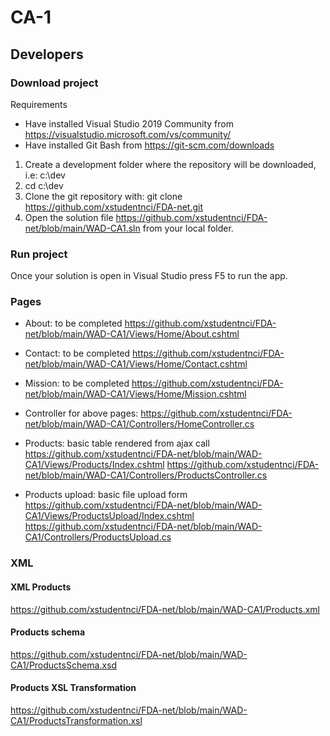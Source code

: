 # CA-1

## Developers
### Download project
Requirements
* Have installed Visual Studio 2019 Community from https://visualstudio.microsoft.com/vs/community/
* Have installed Git Bash from https://git-scm.com/downloads

1. Create a development folder where the repository will be downloaded, i.e: c:\dev
2. cd c:\dev
3. Clone the git repository with: git clone https://github.com/xstudentnci/FDA-net.git
4. Open the solution file https://github.com/xstudentnci/FDA-net/blob/main/WAD-CA1.sln from your local folder.

### Run project
Once your solution is open in Visual Studio press F5 to run the app.

### Pages
* About: to be completed
https://github.com/xstudentnci/FDA-net/blob/main/WAD-CA1/Views/Home/About.cshtml
* Contact: to be completed
https://github.com/xstudentnci/FDA-net/blob/main/WAD-CA1/Views/Home/Contact.cshtml
* Mission: to be completed
https://github.com/xstudentnci/FDA-net/blob/main/WAD-CA1/Views/Home/Mission.cshtml
* Controller for above pages:
https://github.com/xstudentnci/FDA-net/blob/main/WAD-CA1/Controllers/HomeController.cs

* Products: basic table rendered from ajax call
https://github.com/xstudentnci/FDA-net/blob/main/WAD-CA1/Views/Products/Index.cshtml
https://github.com/xstudentnci/FDA-net/blob/main/WAD-CA1/Controllers/ProductsController.cs

* Products upload: basic file upload form
https://github.com/xstudentnci/FDA-net/blob/main/WAD-CA1/Views/ProductsUpload/Index.cshtml
https://github.com/xstudentnci/FDA-net/blob/main/WAD-CA1/Controllers/ProductsUpload.cs

### XML
#### XML Products
https://github.com/xstudentnci/FDA-net/blob/main/WAD-CA1/Products.xml
#### Products schema
https://github.com/xstudentnci/FDA-net/blob/main/WAD-CA1/ProductsSchema.xsd
#### Products XSL Transformation
https://github.com/xstudentnci/FDA-net/blob/main/WAD-CA1/ProductsTransformation.xsl
